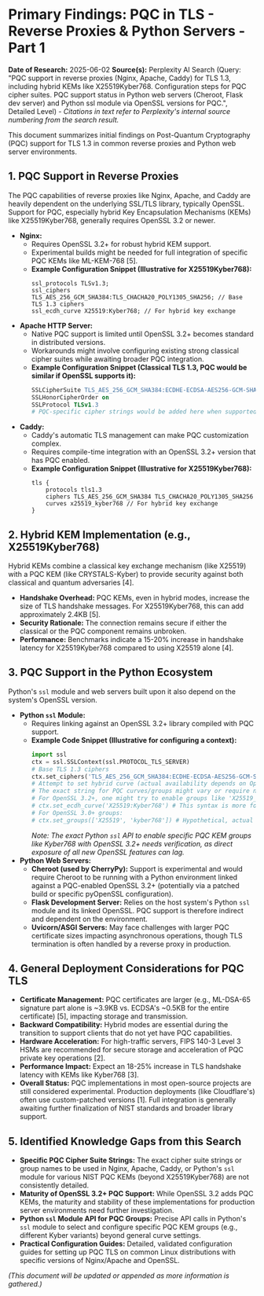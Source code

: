 # Primary Findings: PQC in TLS - Reverse Proxies & Python Servers - Part 1

**Date of Research:** 2025-06-02
**Source(s):** Perplexity AI Search (Query: "PQC support in reverse proxies (Nginx, Apache, Caddy) for TLS 1.3, including hybrid KEMs like X25519Kyber768. Configuration steps for PQC cipher suites. PQC support status in Python web servers (Cheroot, Flask dev server) and Python ssl module via OpenSSL versions for PQC.", Detailed Level) - *Citations in text refer to Perplexity's internal source numbering from the search result.*

This document summarizes initial findings on Post-Quantum Cryptography (PQC) support for TLS 1.3 in common reverse proxies and Python web server environments.

## 1. PQC Support in Reverse Proxies

The PQC capabilities of reverse proxies like Nginx, Apache, and Caddy are heavily dependent on the underlying SSL/TLS library, typically OpenSSL. Support for PQC, especially hybrid Key Encapsulation Mechanisms (KEMs) like X25519Kyber768, generally requires OpenSSL 3.2 or newer.

*   **Nginx:**
    *   Requires OpenSSL 3.2+ for robust hybrid KEM support.
    *   Experimental builds might be needed for full integration of specific PQC KEMs like ML-KEM-768 [5].
    *   **Example Configuration Snippet (Illustrative for X25519Kyber768):**
        ```nginx
        ssl_protocols TLSv1.3;
        ssl_ciphers TLS_AES_256_GCM_SHA384:TLS_CHACHA20_POLY1305_SHA256; // Base TLS 1.3 ciphers
        ssl_ecdh_curve X25519:Kyber768; // For hybrid key exchange
        ```
*   **Apache HTTP Server:**
    *   Native PQC support is limited until OpenSSL 3.2+ becomes standard in distributed versions.
    *   Workarounds might involve configuring existing strong classical cipher suites while awaiting broader PQC integration.
    *   **Example Configuration Snippet (Classical TLS 1.3, PQC would be similar if OpenSSL supports it):**
        ```apache
        SSLCipherSuite TLS_AES_256_GCM_SHA384:ECDHE-ECDSA-AES256-GCM-SHA384
        SSLHonorCipherOrder on
        SSLProtocol TLSv1.3
        # PQC-specific cipher strings would be added here when supported
        ```
*   **Caddy:**
    *   Caddy's automatic TLS management can make PQC customization complex.
    *   Requires compile-time integration with an OpenSSL 3.2+ version that has PQC enabled.
    *   **Example Configuration Snippet (Illustrative for X25519Kyber768):**
        ```caddy
        tls {
            protocols tls1.3
            ciphers TLS_AES_256_GCM_SHA384 TLS_CHACHA20_POLY1305_SHA256
            curves x25519_kyber768 // For hybrid key exchange
        }
        ```

## 2. Hybrid KEM Implementation (e.g., X25519Kyber768)

Hybrid KEMs combine a classical key exchange mechanism (like X25519) with a PQC KEM (like CRYSTALS-Kyber) to provide security against both classical and quantum adversaries [4].

*   **Handshake Overhead:** PQC KEMs, even in hybrid modes, increase the size of TLS handshake messages. For X25519Kyber768, this can add approximately 2.4KB [5].
*   **Security Rationale:** The connection remains secure if either the classical or the PQC component remains unbroken.
*   **Performance:** Benchmarks indicate a 15-20% increase in handshake latency for X25519Kyber768 compared to using X25519 alone [4].

## 3. PQC Support in the Python Ecosystem

Python's `ssl` module and web servers built upon it also depend on the system's OpenSSL version.

*   **Python `ssl` Module:**
    *   Requires linking against an OpenSSL 3.2+ library compiled with PQC support.
    *   **Example Code Snippet (Illustrative for configuring a context):**
        ```python
        import ssl
        ctx = ssl.SSLContext(ssl.PROTOCOL_TLS_SERVER)
        # Base TLS 1.3 ciphers
        ctx.set_ciphers('TLS_AES_256_GCM_SHA384:ECDHE-ECDSA-AES256-GCM-SHA384')
        # Attempt to set hybrid curve (actual availability depends on OpenSSL & Python linkage)
        # The exact string for PQC curves/groups might vary or require newer Python versions.
        # For OpenSSL 3.2+, one might try to enable groups like 'X25519_KYBER768' if exposed.
        # ctx.set_ecdh_curve('X25519:Kyber768') # This syntax is more for older OpenSSL style curves
        # For OpenSSL 3.0+ groups:
        # ctx.set_groups(['X25519', 'kyber768']) # Hypothetical, actual API may differ
        ```
        *Note: The exact Python `ssl` API to enable specific PQC KEM groups like Kyber768 with OpenSSL 3.2+ needs verification, as direct exposure of all new OpenSSL features can lag.*
*   **Python Web Servers:**
    *   **Cheroot (used by CherryPy):** Support is experimental and would require Cheroot to be running with a Python environment linked against a PQC-enabled OpenSSL 3.2+ (potentially via a patched build or specific pyOpenSSL configuration).
    *   **Flask Development Server:** Relies on the host system's Python `ssl` module and its linked OpenSSL. PQC support is therefore indirect and dependent on the environment.
    *   **Uvicorn/ASGI Servers:** May face challenges with larger PQC certificate sizes impacting asynchronous operations, though TLS termination is often handled by a reverse proxy in production.

## 4. General Deployment Considerations for PQC TLS

*   **Certificate Management:** PQC certificates are larger (e.g., ML-DSA-65 signature part alone is ~3.9KB vs. ECDSA's ~0.5KB for the entire certificate) [5], impacting storage and transmission.
*   **Backward Compatibility:** Hybrid modes are essential during the transition to support clients that do not yet have PQC capabilities.
*   **Hardware Acceleration:** For high-traffic servers, FIPS 140-3 Level 3 HSMs are recommended for secure storage and acceleration of PQC private key operations [2].
*   **Performance Impact:** Expect an 18-25% increase in TLS handshake latency with KEMs like Kyber768 [3].
*   **Overall Status:** PQC implementations in most open-source projects are still considered experimental. Production deployments (like Cloudflare's) often use custom-patched versions [1]. Full integration is generally awaiting further finalization of NIST standards and broader library support.

## 5. Identified Knowledge Gaps from this Search

*   **Specific PQC Cipher Suite Strings:** The exact cipher suite strings or group names to be used in Nginx, Apache, Caddy, or Python's `ssl` module for various NIST PQC KEMs (beyond X25519Kyber768) are not consistently detailed.
*   **Maturity of OpenSSL 3.2+ PQC Support:** While OpenSSL 3.2 adds PQC KEMs, the maturity and stability of these implementations for production server environments need further investigation.
*   **Python `ssl` Module API for PQC Groups:** Precise API calls in Python's `ssl` module to select and configure specific PQC KEM groups (e.g., different Kyber variants) beyond general curve settings.
*   **Practical Configuration Guides:** Detailed, validated configuration guides for setting up PQC TLS on common Linux distributions with specific versions of Nginx/Apache and OpenSSL.

*(This document will be updated or appended as more information is gathered.)*